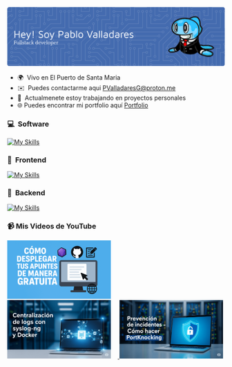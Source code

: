 <img src="./images/banner.png">

-   🌍  Vivo en El Puerto de Santa Maria
-   ✉️  Puedes contactarme aqui [PValladaresG@proton.me](mailto:PValladaresG@proton.me)
-   🧠  Actualmenete estoy trabajando en proyectos personales
-   🌐  Puedes encontrar mi portfolio aquí [Portfolio](https://www.pablo-vg.com/es/)

### 💻 &nbsp;Software
[![My Skills](https://skillicons.dev/icons?i=git,linux,docker,nginx,aws,postman,vercel,eclipse,figma)](https://skillicons.dev)

### 🎨 &nbsp;Frontend
[![My Skills](https://skillicons.dev/icons?i=html,css,ts,react,nextjs,angular,astro,htmx,tailwind,sass)](https://skillicons.dev)

### 🔧 &nbsp;Backend
[![My Skills](https://skillicons.dev/icons?i=nodejs,php,java,laravel,prisma,mysql,firebase,py,elasticsearch)](https://skillicons.dev)

### 📹 Mis Videos de YouTube

<div>
    <a href="https://www.youtube.com/watch?v=ussNAHN84xA">
        <img src="./images/Miniatura 1.png" alt="Cómo desplegar tus apuntes de manera gratuita" width="240" height="135" style="margin-right: 1rem;">
    </a>
    <a href="https://www.youtube.com/watch?v=vsNZ7zzyjDM">
        <img src="./images/Miniatura 2.png" alt="Centralización de logs con syslog-ng y Docker" width="240" height="135" style="margin-right: 1rem;">
    </a>
    <a href="https://www.youtube.com/watch?v=rsNB6r0bXp8">
        <img src="./images/Miniatura 3.png" alt="Prevención de incidentes - Cómo hacer PortKnocking" width="240" height="135">
    </a>
</div>

